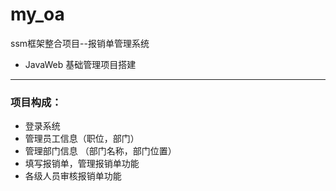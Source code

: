 # my_oa
ssm框架整合项目--报销单管理系统
* JavaWeb 基础管理项目搭建
----
### 项目构成：
* 登录系统
* 管理员工信息（职位，部门）
* 管理部门信息 （部门名称，部门位置）
* 填写报销单，管理报销单功能
* 各级人员审核报销单功能
